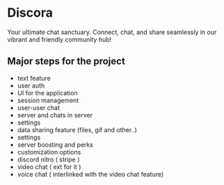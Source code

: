 # Discora
Your ultimate chat sanctuary. Connect, chat, and share seamlessly in our vibrant and friendly community hub!

## Major steps for the project  
- text feature
- user auth 
- UI for the application
- session management 
- user-user chat 
- server and chats in server 
- settings 
- data sharing feature (files, gif and other..)
- settings 
- server boosting and perks 
- customization options 
- discord nitro ( stripe )
- video chat ( ext for it ) 
- voice chat ( interlinked with the video chat feature) 